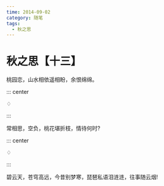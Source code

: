 ```yaml
---
time: 2014-09-02
category: 随笔
tags:
  - 秋之思
---
```


# 秋之思【十三】

桃园恋，山水相依遥相盼，余恨绵绵。

::: center

♢

:::

常相思，空负，桃花堪折枝，情待何时?

::: center

♢

:::

碧云天，苍穹高远，今昔别梦寒，琵琶私语泪涟涟，往事随云烟!
